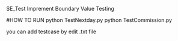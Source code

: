 SE_Test
Imprement Boundary Value Testing

#HOW TO RUN
python TestNextday.py
python TestCommission.py

you can add testcase by edit .txt file
